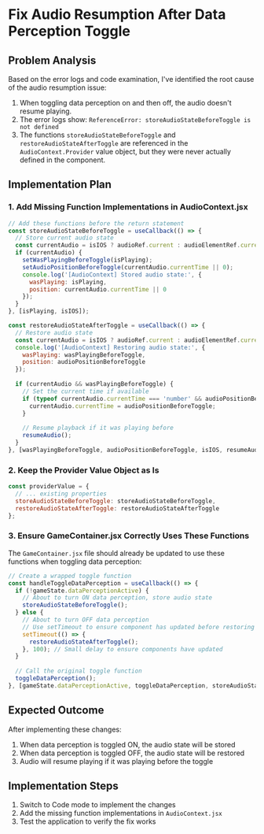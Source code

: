# Fix Audio Resumption After Data Perception Toggle

## Problem Analysis

Based on the error logs and code examination, I've identified the root cause of the audio resumption issue:

1. When toggling data perception on and then off, the audio doesn't resume playing.
2. The error logs show: `ReferenceError: storeAudioStateBeforeToggle is not defined`
3. The functions `storeAudioStateBeforeToggle` and `restoreAudioStateAfterToggle` are referenced in the `AudioContext.Provider` value object, but they were never actually defined in the component.

## Implementation Plan

### 1. Add Missing Function Implementations in AudioContext.jsx

```javascript
// Add these functions before the return statement
const storeAudioStateBeforeToggle = useCallback(() => {
  // Store current audio state
  const currentAudio = isIOS ? audioRef.current : audioElementRef.current;
  if (currentAudio) {
    setWasPlayingBeforeToggle(isPlaying);
    setAudioPositionBeforeToggle(currentAudio.currentTime || 0);
    console.log('[AudioContext] Stored audio state:', { 
      wasPlaying: isPlaying, 
      position: currentAudio.currentTime || 0 
    });
  }
}, [isPlaying, isIOS]);

const restoreAudioStateAfterToggle = useCallback(() => {
  // Restore audio state
  const currentAudio = isIOS ? audioRef.current : audioElementRef.current;
  console.log('[AudioContext] Restoring audio state:', { 
    wasPlaying: wasPlayingBeforeToggle, 
    position: audioPositionBeforeToggle 
  });
  
  if (currentAudio && wasPlayingBeforeToggle) {
    // Set the current time if available
    if (typeof currentAudio.currentTime === 'number' && audioPositionBeforeToggle > 0) {
      currentAudio.currentTime = audioPositionBeforeToggle;
    }
    
    // Resume playback if it was playing before
    resumeAudio();
  }
}, [wasPlayingBeforeToggle, audioPositionBeforeToggle, isIOS, resumeAudio]);
```

### 2. Keep the Provider Value Object as Is

```javascript
const providerValue = {
  // ... existing properties
  storeAudioStateBeforeToggle: storeAudioStateBeforeToggle,
  restoreAudioStateAfterToggle: restoreAudioStateAfterToggle
};
```

### 3. Ensure GameContainer.jsx Correctly Uses These Functions

The `GameContainer.jsx` file should already be updated to use these functions when toggling data perception:

```javascript
// Create a wrapped toggle function
const handleToggleDataPerception = useCallback(() => {
  if (!gameState.dataPerceptionActive) {
    // About to turn ON data perception, store audio state
    storeAudioStateBeforeToggle();
  } else {
    // About to turn OFF data perception
    // Use setTimeout to ensure component has updated before restoring audio
    setTimeout(() => {
      restoreAudioStateAfterToggle();
    }, 100); // Small delay to ensure components have updated
  }
  
  // Call the original toggle function
  toggleDataPerception();
}, [gameState.dataPerceptionActive, toggleDataPerception, storeAudioStateBeforeToggle, restoreAudioStateAfterToggle]);
```

## Expected Outcome

After implementing these changes:
1. When data perception is toggled ON, the audio state will be stored
2. When data perception is toggled OFF, the audio state will be restored
3. Audio will resume playing if it was playing before the toggle

## Implementation Steps

1. Switch to Code mode to implement the changes
2. Add the missing function implementations in `AudioContext.jsx`
3. Test the application to verify the fix works